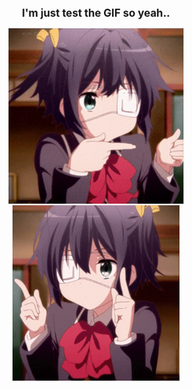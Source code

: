 <h2 align="center">I'm just test the GIF so yeah..</h2>

<p align="center">
  <img src="Animated GIF.gif" style="height: 350px; object-fit: cover;" alt="GIF 1">
  <img src="chuunibyou demo koi ga shitai manga GIF.gif" style="height: 350px; object-fit: cover;" alt="GIF 2">
</p>
